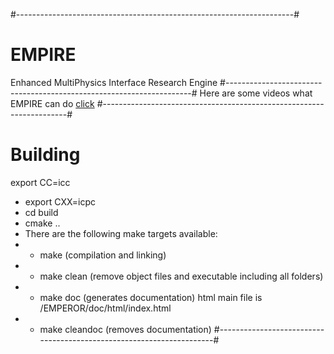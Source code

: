 #---------------------------------------------------------------------#
# EMPIRE
Enhanced MultiPhysics Interface Research Engine
#---------------------------------------------------------------------#
Here are some videos what EMPIRE can do [click](https://www.youtube.com/playlist?list=PLP0vhtqQDRm5o2_bSJzSAJ6HdDc-6k0Kl)
#---------------------------------------------------------------------#
# Building
export CC=icc
 *  export CXX=icpc
 *  cd build
 *  cmake ..
 * There are the following make targets available:
 * - make (compilation and linking)
 * - make clean (remove object files and executable including all folders)
 * - make doc (generates documentation) html main file is  /EMPEROR/doc/html/index.html
 * - make cleandoc (removes documentation)
#---------------------------------------------------------------------#